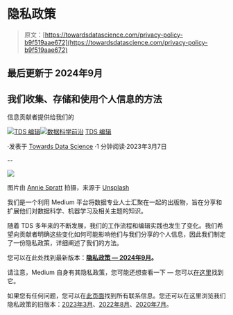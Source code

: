 # 隐私政策

> 原文：[https://towardsdatascience.com/privacy-policy-b9f519aae672](https://towardsdatascience.com/privacy-policy-b9f519aae672)

## 最后更新于 2024年9月

## 我们收集、存储和使用个人信息的方法

信息贡献者提供给我们的

[](https://towardsdatascience.medium.com/?source=post_page-----b9f519aae672--------------------------------)[![TDS 编辑](../Images/4b2d1beaf4f6dcf024ffa6535de3b794.png)](https://towardsdatascience.medium.com/?source=post_page-----b9f519aae672--------------------------------)[](https://towardsdatascience.com/?source=post_page-----b9f519aae672--------------------------------)[![数据科学前沿](../Images/a6ff2676ffcc0c7aad8aaf1d79379785.png)](https://towardsdatascience.com/?source=post_page-----b9f519aae672--------------------------------) [TDS 编辑](https://towardsdatascience.medium.com/?source=post_page-----b9f519aae672--------------------------------)

·发表于 [Towards Data Science](https://towardsdatascience.com/?source=post_page-----b9f519aae672--------------------------------) ·1 分钟阅读·2023年3月7日

--

![](../Images/c4152b9ef23c1304dded2e465417aec5.png)

图片由 [Annie Spratt](https://unsplash.com/@anniespratt?utm_source=medium&utm_medium=referral) 拍摄，来源于 [Unsplash](https://unsplash.com/?utm_source=medium&utm_medium=referral)

我们是一个利用 Medium 平台将数据专业人士汇聚在一起的出版物，旨在分享和扩展他们对数据科学、机器学习及相关主题的知识。

随着 TDS 多年来的不断发展，我们的工作流程和编辑实践也发生了变化。我们希望向贡献者明确这些变化如何可能影响他们与我们分享的个人信息，因此我们制定了一份隐私政策，详细阐述了我们的方法。

您可以在此处找到最新版本：[**隐私政策 — 2024年9月**](https://drive.google.com/file/d/1lXOTc80UylSalE2-VwS2KMJu7dk5B-7r/view?usp=sharing)**。**

请注意，Medium 自身有其隐私政策，您可能还想查看一下 — 您可以[在这里](https://policy.medium.com/medium-privacy-policy-f03bf92035c9)找到它。

如果您有任何问题，您可以在[此页面](/contact-us-83c96b92f285)找到所有联系信息。您还可以在这里浏览我们隐私政策的旧版本：[2023年3月](https://drive.google.com/file/d/164sFVCsFWHV-wpFRE-Cnh0W064mtg0jL/view?usp=sharing)、[2022年8月](https://drive.google.com/file/d/1grE-G6CfjNf7hW-Hces0m0IVdmuO4P61/view?usp=sharing)、[2020年7月](https://drive.google.com/file/d/1ic830kcXrh-XTq60xsuptIfg-xFTmFlB/view?usp=sharing)。
